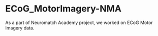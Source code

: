 # ECoG_MotorImagery-NMA
As a part of Neuromatch Academy project, we worked on ECoG Motor Imagery data.
